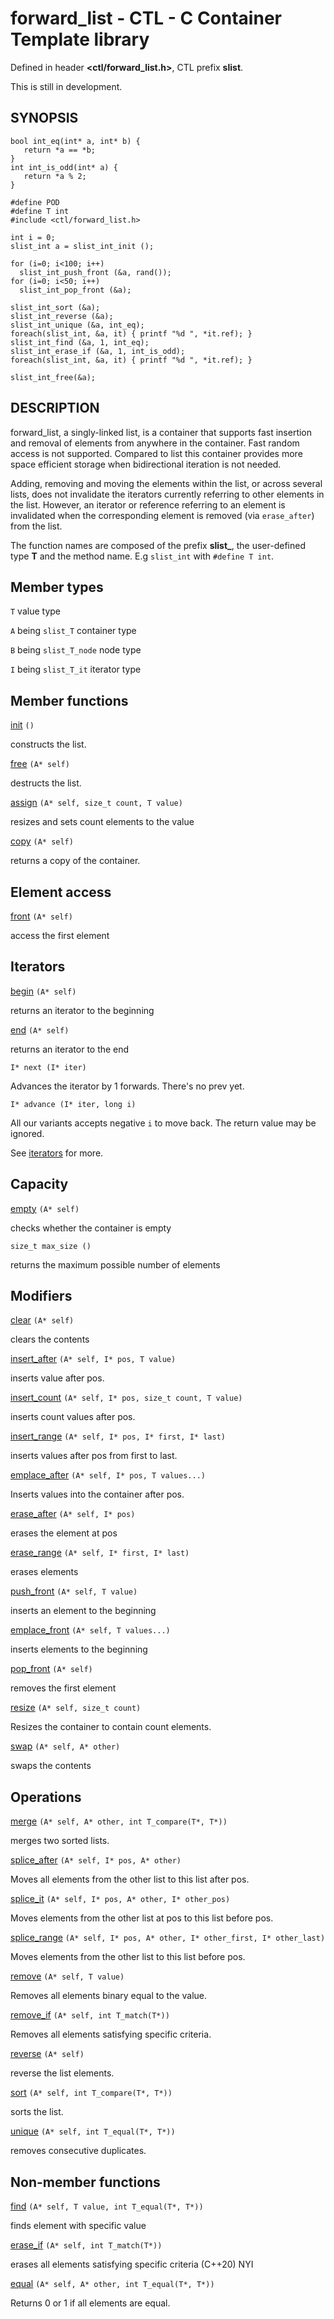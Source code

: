 # forward_list - CTL - C Container Template library

Defined in header **<ctl/forward_list.h>**, CTL prefix **slist**.

This is still in development.

## SYNOPSIS

    bool int_eq(int* a, int* b) {
       return *a == *b;
    }
    int int_is_odd(int* a) {
       return *a % 2;
    }

    #define POD
    #define T int
    #include <ctl/forward_list.h>

    int i = 0;
    slist_int a = slist_int_init ();

    for (i=0; i<100; i++)
      slist_int_push_front (&a, rand());
    for (i=0; i<50; i++)
      slist_int_pop_front (&a);

    slist_int_sort (&a);
    slist_int_reverse (&a);
    slist_int_unique (&a, int_eq);
    foreach(slist_int, &a, it) { printf "%d ", *it.ref); }
    slist_int_find (&a, 1, int_eq);
    slist_int_erase_if (&a, 1, int_is_odd);
    foreach(slist_int, &a, it) { printf "%d ", *it.ref); }

    slist_int_free(&a);

## DESCRIPTION

forward_list, a singly-linked list, is a container that supports fast insertion
and removal of elements from anywhere in the container. Fast random access is
not supported. Compared to list this container provides more space efficient
storage when bidirectional iteration is not needed.

Adding, removing and moving the elements within the list, or across several
lists, does not invalidate the iterators currently referring to other elements
in the list. However, an iterator or reference referring to an element is
invalidated when the corresponding element is removed (via `erase_after`) from the
list.

The function names are composed of the prefix **slist_**, the user-defined type
**T** and the method name. E.g `slist_int` with `#define T int`.

## Member types

`T`                       value type

`A` being `slist_T`       container type

`B` being `slist_T_node`  node type

`I` being `slist_T_it`    iterator type

## Member functions

[init](slist/init.md) `()`

constructs the list.

[free](slist/free.md) `(A* self)`

destructs the list.

[assign](slist/assign.md) `(A* self, size_t count, T value)`

resizes and sets count elements to the value

[copy](slist/copy.md) `(A* self)`

returns a copy of the container.

## Element access

[front](slist/front.md) `(A* self)`

access the first element

## Iterators

[begin](slist/begin.md) `(A* self)`

returns an iterator to the beginning

[end](slist/end.md) `(A* self)`

returns an iterator to the end

    I* next (I* iter)

Advances the iterator by 1 forwards. There's no prev yet.

    I* advance (I* iter, long i)

All our variants accepts negative `i` to move back. The return value may be ignored.


See [iterators](iterators.md) for more.

## Capacity

[empty](slist/empty.md) `(A* self)`

checks whether the container is empty

    size_t max_size ()

returns the maximum possible number of elements

## Modifiers

[clear](slist/clear.md) `(A* self)`

clears the contents

[insert_after](slist/insert_after.md) `(A* self, I* pos, T value)`

inserts value after pos.

[insert_count](slist/insert_after.md) `(A* self, I* pos, size_t count, T value)`

inserts count values after pos.

[insert_range](slist/insert_after.md) `(A* self, I* pos, I* first, I* last)`

inserts values after pos from first to last.

[emplace_after](slist/emplace_after.md) `(A* self, I* pos, T values...)`

Inserts values into the container after pos.

[erase_after](slist/erase_after.md) `(A* self, I* pos)`

erases the element at pos

[erase_range](slist/erase.md) `(A* self, I* first, I* last)`

erases elements

[push_front](slist/push_front.md) `(A* self, T value)`

inserts an element to the beginning

[emplace_front](slist/emplace_front.md) `(A* self, T values...)`

inserts elements to the beginning

[pop_front](slist/pop_front.md) `(A* self)`

removes the first element

[resize](slist/resize.md) `(A* self, size_t count)`

Resizes the container to contain count elements.

[swap](slist/swap.md) `(A* self, A* other)`

swaps the contents

## Operations

[merge](slist/merge.md) `(A* self, A* other, int T_compare(T*, T*))`

merges two sorted lists.

[splice_after](slist/splice.md) `(A* self, I* pos, A* other)`

Moves all elements from the other list to this list after pos.

[splice_it](slist/splice.md) `(A* self, I* pos, A* other, I* other_pos)`

Moves elements from the other list at pos to this list before pos.

[splice_range](slist/splice.md) `(A* self, I* pos, A* other, I* other_first, I* other_last)`

Moves elements from the other list to this list before pos.

[remove](slist/remove.md) `(A* self, T value)`

Removes all elements binary equal to the value.

[remove_if](slist/remove.md) `(A* self, int T_match(T*))`

Removes all elements satisfying specific criteria.

[reverse](slist/reverse.md) `(A* self)`

reverse the list elements.

[sort](slist/sort.md) `(A* self, int T_compare(T*, T*))`

sorts the list.

[unique](slist/unique.md) `(A* self, int T_equal(T*, T*))`

removes consecutive duplicates.

## Non-member functions

[find](slist/find.md) `(A* self, T value, int T_equal(T*, T*))`

finds element with specific value

[erase_if](slist/erase_if.md) `(A* self, int T_match(T*))`

erases all elements satisfying specific criteria (C++20) NYI

[equal](slist/equal.md) `(A* self, A* other, int T_equal(T*, T*))`

Returns 0 or 1 if all elements are equal.
